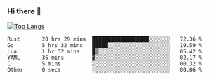 ### Hi there 👋

<!--
**3Xpl0it3r/3Xpl0it3r** is a ✨ _special_ ✨ repository because its `README.md` (this file) appears on your GitHub profile.

Here are some ideas to get you started:

- 🔭 I’m currently working on ...
- 🌱 I’m currently learning ...
- 👯 I’m looking to collaborate on ...
- 🤔 I’m looking for help with ...
- 💬 Ask me about ...
- 📫 How to reach me: ...
- 😄 Pronouns: ...
- ⚡ Fun fact: ...
-->


[![Top Langs](https://github-readme-stats.vercel.app/api/top-langs/?username=3Xpl0it3r&layout=compact)](https://github.com/3Xpl0it3r/3Xpl0it3r)

<!--START_SECTION:waka-->

```text
Rust       20 hrs 29 mins  ██████████████████░░░░░░░   72.36 %
Go         5 hrs 32 mins   █████░░░░░░░░░░░░░░░░░░░░   19.59 %
Lua        1 hr 32 mins    █▒░░░░░░░░░░░░░░░░░░░░░░░   05.42 %
YAML       36 mins         ▓░░░░░░░░░░░░░░░░░░░░░░░░   02.17 %
C          5 mins          ░░░░░░░░░░░░░░░░░░░░░░░░░   00.32 %
Other      0 secs          ░░░░░░░░░░░░░░░░░░░░░░░░░   00.06 %
```

<!--END_SECTION:waka-->
